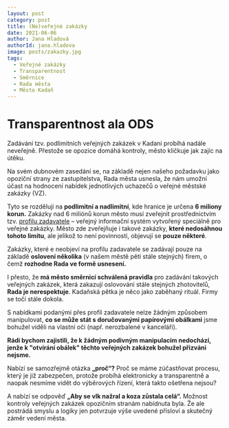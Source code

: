 ```yaml
---
layout: post
category: post
title: (Ne)veřejné zakázky 
date: 2021-06-06
author: Jana Hladová
authorId: jana.hladova
image: posts/zakazky.jpg
tags:
  - Veřejné zakázky
  - Transparentnost
  - Směrnice
  - Rada města
  - Město Kadaň
---
```



# Transparentnost ala ODS

Zadávání tzv. podlimitních veřejných zakázek v Kadani probíhá nadále neveřejně. Přestože se opozice domáhá kontroly, město kličkuje jak zajíc na útěku. 

Na svém dubnovém zasedání se, na základě nejen našeho požadavku jako opoziční strany ze zastupitelstva, Rada města usnesla, že nám umožní účast na hodnocení nabídek jednotlivých uchazečů o veřejné městské zakázky (VZ). 

Tyto se rozdělují na **podlimitní a nadlimitní**, kde hranice je určena **6 miliony korun.** 
Zakázky nad 6 miliónů korun město musí zveřejnit prostřednictvím tzv. [profilu zadavatele](https://www.mesto-kadan.cz/cs/mestsky-urad/verejne-zakazky-5/) – veřejný informační systém vytvořený speciálně pro veřejné zakázky. Město zde zveřejňuje i takové zakázky, **které nedosáhnou tohoto limitu**, ale jelikož to není povinností, objevují se **pouze některé**.

Zakázky, které e neobjeví na profilu zadavatele se zadávají pouze na základě **oslovení několika** (v našem městě pěti stále stejných) firem, o čemž **rozhodne Rada ve formě usnesení.**

I přesto, že **má město směrnicí schválená pravidla** pro zadávání takových veřejných zakázek, která zakazují oslovování stále stejných zhotovitelů, **Rada je nerespektuje**. Kadaňská pětka je něco jako zaběhaný rituál. Firmy se točí stále dokola. 

S nabídkami podanými přes profil zadavatele nelze žádným způsobem manipulovat, **co se může stát s doručovanými papírovými obálkami** jsme bohužel viděli na vlastní oči (např. nerozbalené v kanceláři). 

**Rádi bychom zajistili, že k žádným podivným manipulacím nedochází, jenže k "otvírání obálek" těchto veřejných zakázek bohužel přizváni nejsme.**

Nabízí se samozřejmě otázka **„proč“?** 
Proč se máme zúčastňovat procesu, který je již zabezpečen, protože probíhá elektronicky a transparentně a naopak nesmíme vidět do výběrových řízení, která takto ošetřena nejsou? 

A nabízí se odpověď **„Aby se vlk nažral a koza zůstala celá“.** 
Možnost kontroly veřejných zakázek opozičním stranám nabídnuta byla. Že ale postrádá smyslu a logiky jen potvrzuje výše uvedené přísloví a skutečný záměr vedení města.


